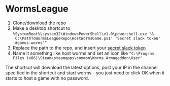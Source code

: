 # WormsLeague

1. Clone/download the repo
2. Make a desktop shortcut to 
`%SystemRoot%\system32\WindowsPowerShell\v1.0\powershell.exe "& 'C:\PathToWormsLeagueRepo\HostWormsGame.ps1' 'Secret slack token' '#games-worms'"`
3. Replace the path to the repo, and insert your [secret slack token](https://api.slack.com/docs/oauth-test-tokens)
4. Name it something like host worms and set an icon like `"C:\Program Files (x86)\Steam\steamapps\common\Worms Armageddon\User"`

The shortcut will download the latest options, post your IP in the channel specified in the shortcut and start worms - you just need to click OK when it starts to host a game with no password.
